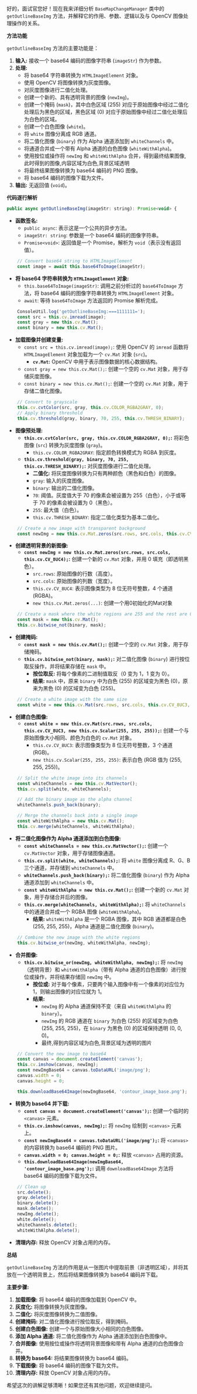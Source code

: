 好的，面试官您好！现在我来详细分析 `BaseMapChangeManager` 类中的 `getOutlineBaseImg` 方法，并解释它的作用、参数、逻辑以及与 OpenCV 图像处理操作的关系。

**方法功能**

`getOutlineBaseImg` 方法的主要功能是：

1.  **输入:** 接收一个 base64 编码的图像字符串 (`imageStr`) 作为参数。
2.  **处理:**
    *   将 base64 字符串转换为 `HTMLImageElement` 对象。
    *   使用 OpenCV 将图像转换为灰度图像。
    *   对灰度图像进行二值化处理。
    *   创建一个新的、具有透明背景的图像 (`newImg`)。
    *   创建一个掩码 (`mask`)，其中白色区域 (255) 对应于原始图像中经过二值化处理后为黑色的区域，黑色区域 (0) 对应于原始图像中经过二值化处理后为白色的区域。
    *   创建一个白色图像 (`white`)。
    *   将 `white` 图像分离成 RGB 通道。
    *   将二值化图像 (`binary`) 作为 Alpha 通道添加到 `whiteChannels` 中。
    *   将通道合并成一个带有 Alpha 通道的白色图像 (`whiteWithAlpha`)。
    *   使用按位或操作将 `newImg` 和 `whiteWithAlpha` 合并，得到最终结果图像, 此时得到的图像,内容区域为白色,背景区域透明
    *   将最终结果图像转换为 base64 编码的 PNG 图像。
    *   将 base64 编码的图像下载为文件。
3.  **输出:**  无返回值 (`void`)。

**代码逐行解析**

```javascript
public async getOutlineBaseImg(imageStr: string): Promise<void> {
```

*   **函数签名:**
    *   `public async`:  表示这是一个公共的异步方法。
    *   `imageStr: string`:  参数是一个 base64 编码的图像字符串。
    *   `Promise<void>`:  返回值是一个 Promise，解析为 `void`（表示没有返回值）。

```javascript
    // Convert base64 string to HTMLImageElement
    const image = await this.base64ToImage(imageStr);
```

*   **将 base64 字符串转换为 `HTMLImageElement` 对象:**
    *   `this.base64ToImage(imageStr)`:  调用之前分析过的 `base64ToImage` 方法，将 base64 编码的图像字符串转换为 `HTMLImageElement` 对象。
    *   `await`:  等待 `base64ToImage` 方法返回的 Promise 解析完成。

```javascript
    ConsoleUtil.log('getOutlineBaseImg:===1111111=');
    const src = this.cv.imread(image);
    const gray = new this.cv.Mat();
    const binary = new this.cv.Mat();
```

*   **加载图像并创建变量:**
    *   `const src = this.cv.imread(image);`:  使用 OpenCV 的 `imread` 函数将 `HTMLImageElement` 对象加载为一个 `cv.Mat` 对象 (`src`)。
        *   **`cv.Mat`:**  OpenCV 中用于表示图像数据的核心数据结构。
    *   `const gray = new this.cv.Mat();`:  创建一个空的 `cv.Mat` 对象，用于存储灰度图像。
    *   `const binary = new this.cv.Mat();`:  创建一个空的 `cv.Mat` 对象，用于存储二值化图像。

```javascript
    // Convert to grayscale
    this.cv.cvtColor(src, gray, this.cv.COLOR_RGBA2GRAY, 0);
    // Apply binary threshold
    this.cv.threshold(gray, binary, 70, 255, this.cv.THRESH_BINARY);
```

*   **图像预处理:**
    *   **`this.cv.cvtColor(src, gray, this.cv.COLOR_RGBA2GRAY, 0);`:**  将彩色图像 (`src`) 转换为灰度图像 (`gray`)。
        *   `this.cv.COLOR_RGBA2GRAY`:  指定颜色转换模式为 RGBA 到灰度。
    *   **`this.cv.threshold(gray, binary, 70, 255, this.cv.THRESH_BINARY);`:**  对灰度图像进行二值化处理。
        *   **二值化:**  将灰度图像转换为只有两种颜色（黑色和白色）的图像。
        *   `gray`:  输入的灰度图像。
        *   `binary`:  输出的二值化图像。
        *   `70`:  阈值。灰度值大于 70 的像素会被设置为 255（白色），小于或等于 70 的像素会被设置为 0（黑色）。
        *   `255`:  最大值（白色）。
        *   `this.cv.THRESH_BINARY`:  指定二值化类型为基本二值化。

```javascript
    // Create a new image with transparent background
    const newImg = new this.cv.Mat.zeros(src.rows, src.cols, this.cv.CV_8UC4);
```

*   **创建透明背景的新图像:**
    *   **`const newImg = new this.cv.Mat.zeros(src.rows, src.cols, this.cv.CV_8UC4);`:**  创建一个新的 `cv.Mat` 对象，并用 0 填充（即透明黑色）。
        *   `src.rows`:  原始图像的行数（高度）。
        *   `src.cols`:  原始图像的列数（宽度）。
        *   `this.cv.CV_8UC4`:  表示图像类型为 8 位无符号整数，4 个通道 (RGBA)。
        *   `new this.cv.Mat.zeros(...)`: 创建一个用0初始化的Mat对象

```javascript
    // Create a mask where the white regions are 255 and the rest are 0
    const mask = new this.cv.Mat();
    this.cv.bitwise_not(binary, mask);
```

*   **创建掩码:**
    *   **`const mask = new this.cv.Mat();`:**  创建一个空的 `cv.Mat` 对象，用于存储掩码。
    *   **`this.cv.bitwise_not(binary, mask);`:**  对二值化图像 (`binary`) 进行按位取反操作，并将结果存储在 `mask` 中。
        *   **按位取反:**  将每个像素的二进制值取反（0 变为 1，1 变为 0）。
        *   **结果:**  `mask` 中，原来 `binary` 中为白色 (255) 的区域变为黑色 (0)，原来为黑色 (0) 的区域变为白色 (255)。

```javascript
    // Create a white image with the same size
    const white = new this.cv.Mat(src.rows, src.cols, this.cv.CV_8UC3, new this.cv.Scalar(255, 255, 255));
```

*   **创建白色图像:**
    *   **`const white = new this.cv.Mat(src.rows, src.cols, this.cv.CV_8UC3, new this.cv.Scalar(255, 255, 255));`:**  创建一个与原始图像大小相同、颜色为白色的 `cv.Mat` 对象。
        *   `this.cv.CV_8UC3`:  表示图像类型为 8 位无符号整数，3 个通道 (RGB)。
        *   `new this.cv.Scalar(255, 255, 255)`:  表示白色 (RGB 值为 (255, 255, 255))。

```javascript
    // Split the white image into its channels
    const whiteChannels = new this.cv.MatVector();
    this.cv.split(white, whiteChannels);

    // Add the binary image as the alpha channel
    whiteChannels.push_back(binary);

    // Merge the channels back into a single image
    const whiteWithAlpha = new this.cv.Mat();
    this.cv.merge(whiteChannels, whiteWithAlpha);
```

*   **将二值化图像作为 Alpha 通道添加到白色图像:**
    *   **`const whiteChannels = new this.cv.MatVector();`:**  创建一个 `cv.MatVector` 对象，用于存储图像通道。
    *   **`this.cv.split(white, whiteChannels);`:**  将 `white` 图像分离成 R、G、B 三个通道，并存储到 `whiteChannels` 中。
    *   **`whiteChannels.push_back(binary);`:**  将二值化图像 (`binary`) 作为 Alpha 通道添加到 `whiteChannels` 中。
    *   **`const whiteWithAlpha = new this.cv.Mat();`:**  创建一个新的 `cv.Mat` 对象，用于存储合并后的图像。
    *   **`this.cv.merge(whiteChannels, whiteWithAlpha);`:**  将 `whiteChannels` 中的通道合并成一个 RGBA 图像 (`whiteWithAlpha`)。
        *   **结果:**  `whiteWithAlpha` 是一个 RGBA 图像，其中 RGB 通道都是白色 (255, 255, 255)，Alpha 通道是二值化图像 (`binary`)。

```javascript
    // Combine the new image with the white regions
    this.cv.bitwise_or(newImg, whiteWithAlpha, newImg);
```

*   **合并图像:**
    *   **`this.cv.bitwise_or(newImg, whiteWithAlpha, newImg);`:**  将 `newImg`（透明背景）和 `whiteWithAlpha`（带有 Alpha 通道的白色图像）进行按位或操作，并将结果存储回 `newImg` 中。
        *   **按位或:**  对于每个像素，只要两个输入图像中有一个像素的对应位为 1，则输出图像的对应位就为 1。
        *   **结果:**
            *   `newImg` 的 Alpha 通道保持不变（来自 `whiteWithAlpha` 的 `binary`）。
            *   `newImg` 的 RGB 通道在 `binary` 为白色 (255) 的区域变为白色 (255, 255, 255)，在 `binary` 为黑色 (0) 的区域保持透明 (0, 0, 0)。
            *   最终,得到内容区域为白色,背景区域为透明的图片

```javascript
    // Convert the new image to base64
    const canvas = document.createElement('canvas');
    this.cv.imshow(canvas, newImg);
    const newImgBase64 = canvas.toDataURL('image/png');
    canvas.width = 0;
    canvas.height = 0;

    this.downloadBase64Image(newImgBase64, 'contour_image_base.png');
```

*   **转换为 base64 并下载:**
    *   **`const canvas = document.createElement('canvas');`:**  创建一个临时的 `<canvas>` 元素。
    *   **`this.cv.imshow(canvas, newImg);`:**  将 `newImg` 绘制到 `<canvas>` 元素上。
    *   **`const newImgBase64 = canvas.toDataURL('image/png');`:**  将 `<canvas>` 的内容转换为 base64 编码的 PNG 图片。
    *   **`canvas.width = 0; canvas.height = 0;`:**  释放 `<canvas>` 占用的资源。
    *   **`this.downloadBase64Image(newImgBase64, 'contour_image_base.png');`:**  调用 `downloadBase64Image` 方法将 base64 编码的图像下载为文件。

```javascript
    // Clean up
    src.delete();
    gray.delete();
    binary.delete();
    mask.delete();
    newImg.delete();
    white.delete();
    whiteChannels.delete();
    whiteWithAlpha.delete();
```

*   **清理内存:**  释放 OpenCV 对象占用的内存。

**总结**

`getOutlineBaseImg` 方法的作用是从一张图片中提取前景（非透明区域），并将其放在一个透明背景上，然后将结果图像转换为 base64 编码并下载。

**主要步骤:**

1.  **加载图像:**  将 base64 编码的图像加载到 OpenCV 中。
2.  **灰度化:**  将图像转换为灰度图像。
3.  **二值化:**  将灰度图像转换为二值图像。
4.  **创建掩码:**  对二值化图像进行按位取反，得到掩码。
5.  **创建白色图像:**  创建一个与原始图像大小相同的白色图像。
6.  **添加 Alpha 通道:**  将二值化图像作为 Alpha 通道添加到白色图像中。
7.  **合并图像:**  使用按位或操作将透明背景图像和带有 Alpha 通道的白色图像合并。
8.  **转换为 base64:**  将结果图像转换为 base64 编码。
9.  **下载图像:**  将 base64 编码的图像下载为文件。
10. **清理内存:** 释放 OpenCV 对象占用的内存。

希望这次的讲解足够清晰！如果您还有其他问题，欢迎继续提问。
